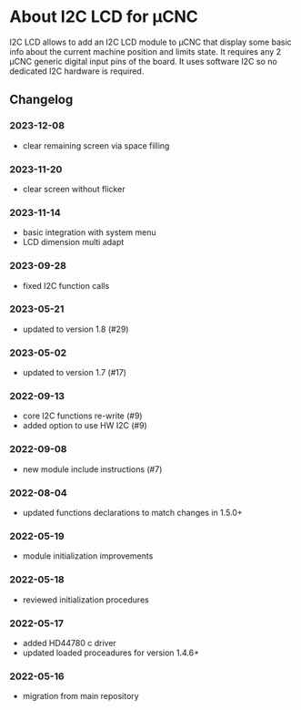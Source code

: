 # About I2C LCD for µCNC

I2C LCD allows to add an I2C LCD module to µCNC that display some basic info about the current machine position and limits state.
It requires any 2 µCNC generic digital input pins of the board. It uses software I2C so no dedicated I2C hardware is required.

## Changelog

### 2023-12-08

- clear remaining screen via space filling

### 2023-11-20

- clear screen without flicker

### 2023-11-14

- basic integration with system menu
- LCD dimension multi adapt

### 2023-09-28

- fixed I2C function calls

### 2023-05-21

- updated to version 1.8 (#29)

### 2023-05-02

- updated to version 1.7 (#17)

### 2022-09-13

- core I2C functions re-write (#9)
- added option to use HW I2C (#9)

### 2022-09-08

- new module include instructions (#7)

### 2022-08-04

- updated functions declarations to match changes in 1.5.0+

### 2022-05-19

- module initialization improvements

### 2022-05-18

- reviewed initialization procedures

### 2022-05-17

- added HD44780 c driver
- updated loaded proceadures for version 1.4.6+

### 2022-05-16

- migration from main repository
